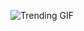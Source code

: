 
<!-- GIF_SECTION -->
![Trending GIF](https://media4.giphy.com/media/v1.Y2lkPThiYjIxNzcyanQ0bG0zN3pkeHJud29vazZiOGZ3cXRsMDc0d2J5OGdseWgzeWVtMiZlcD12MV9naWZzX3NlYXJjaCZjdD1n/Ah9o4OswzOuFSRUN57/giphy.gif)
<!-- END_GIF_SECTION -->
